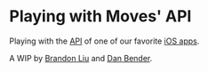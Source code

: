 Playing with Moves' API
=======================

Playing with the [API](https://dev.moves-app.com/) of one of our favorite [iOS apps](https://moves-app.com/). 

A WIP by [Brandon Liu](https://github.com/ldrbrandon) and [Dan Bender](https://github.com/danbender).
